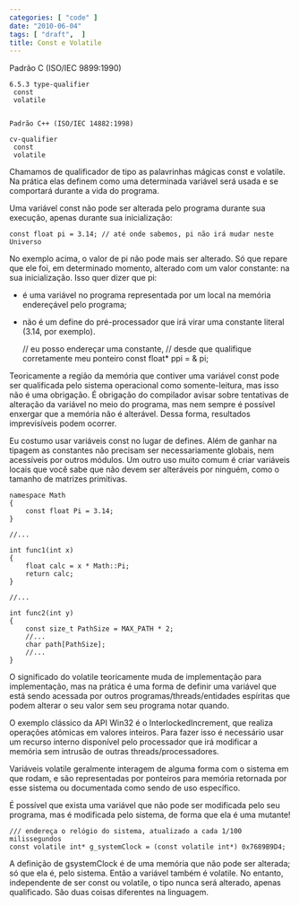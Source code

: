 ```yaml
---
categories: [ "code" ]
date: "2010-06-04"
tags: [ "draft",  ]
title: Const e Volatile
---
```

Padrão C (ISO/IEC 9899:1990)
    
    6.5.3 type-qualifier
     const
     volatile

    
    Padrão C++ (ISO/IEC 14882:1998)
    
    cv-qualifier
     const
     volatile


Chamamos de qualificador de tipo as palavrinhas mágicas const e volatile. Na prática elas definem como uma determinada variável será usada e se comportará durante a vida do programa.


Uma variável const não pode ser alterada pelo programa durante sua execução, apenas durante sua inicialização:

    
    const float pi = 3.14; // até onde sabemos, pi não irá mudar neste Universo

No exemplo acima, o valor de pi não pode mais ser alterado. Só que repare que ele foi, em determinado momento, alterado com um valor constante: na sua inicialização. Isso quer dizer que pi:

    
 - é uma variável no programa representada por um local na memória endereçável pelo programa;
 - não é um define do pré-processador que irá virar uma constante literal (3.14, por exemplo).
    
    // eu posso endereçar uma constante,
    // desde que qualifique corretamente meu ponteiro
    const float* ppi = & pi;

Teoricamente a região da memória que contiver uma variável const pode ser qualificada pelo sistema operacional como somente-leitura, mas isso não é uma obrigação. É obrigação do compilador avisar sobre tentativas de alteração da variável no meio do programa, mas nem sempre é possível enxergar que a memória não é alterável. Dessa forma, resultados imprevisíveis podem ocorrer.



Eu costumo usar variáveis const no lugar de defines. Além de ganhar na tipagem as constantes não precisam ser necessariamente globais, nem acessíveis por outros módulos. Um outro uso muito comum é criar variáveis locais que você sabe que não devem ser alteráveis por ninguém, como o tamanho de matrizes primitivas.

    namespace Math
    {
    	const float Pi = 3.14;
    }
    
    //...
    
    int func1(int x)
    {
    	float calc = x * Math::Pi;
    	return calc;
    }
    
    //...
    
    int func2(int y)
    {
    	const size_t PathSize = MAX_PATH * 2;
    	//...
    	char path[PathSize];
    	//...
    }
     
    


O significado do volatile teoricamente muda de implementação para implementação, mas na prática é uma forma de definir uma variável que está sendo acessada por outros programas/threads/entidades espíritas que podem alterar o seu valor sem seu programa notar quando.


O exemplo clássico da API Win32 é o InterlockedIncrement, que realiza operações atômicas em valores inteiros. Para fazer isso é necessário usar um recurso interno disponível pelo processador que irá modificar a memória sem intrusão de outras threads/processadores.



Variáveis volatile geralmente interagem de alguma forma com o sistema em que rodam, e são representadas por ponteiros para memória retornada por esse sistema ou documentada como sendo de uso específico.


É possível que exista uma variável que não pode ser modificada pelo seu programa, mas é modificada pelo sistema, de forma que ela é uma mutante!

    
    /// endereça o relógio do sistema, atualizado a cada 1/100 milissegundos
    const volatile int* g_systemClock = (const volatile int*) 0x7689B9D4;


A definição de gsystemClock é de uma memória que não pode ser alterada; só que ela é, pelo sistema. Então a variável também é volatile. No entanto, independente de ser const ou volatile, o tipo nunca será alterado, apenas qualificado. São duas coisas diferentes na linguagem.
